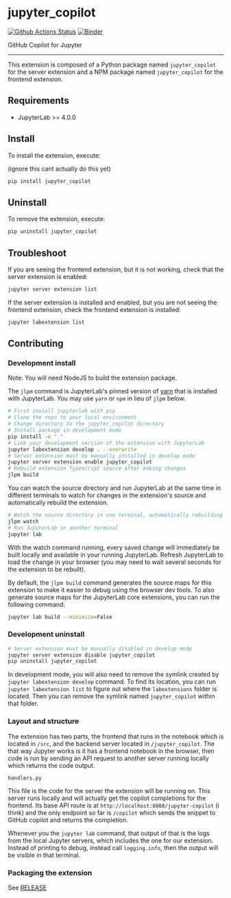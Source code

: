 # jupyter_copilot

[![Github Actions Status](/workflows/Build/badge.svg)](/actions/workflows/build.yml)
[![Binder](https://mybinder.org/badge_logo.svg)](https://mybinder.org/v2/gh//main?urlpath=lab)

GitHub Copilot for Jupyter

---

This extension is composed of a Python package named `jupyter_copilot`
for the server extension and a NPM package named `jupyter_copilot`
for the frontend extension.

## **Requirements**

- JupyterLab >= 4.0.0

## Install

To install the extension, execute:

(ignore this cant actually do this yet)

```bash
pip install jupyter_copilot
```

## Uninstall

To remove the extension, execute:

```bash
pip uninstall jupyter_copilot
```

## Troubleshoot

If you are seeing the frontend extension, but it is not working, check
that the server extension is enabled:

```bash
jupyter server extension list
```

If the server extension is installed and enabled, but you are not seeing
the frontend extension, check the frontend extension is installed:

```bash
jupyter labextension list
```

## Contributing

### Development install

Note: You will need NodeJS to build the extension package.

The `jlpm` command is JupyterLab's pinned version of
[yarn](https://yarnpkg.com/) that is installed with JupyterLab. You may use
`yarn` or `npm` in lieu of `jlpm` below.

```bash
# First install jupyterlab with pip
# Clone the repo to your local environment
# Change directory to the jupyter_copilot directory
# Install package in development mode
pip install -e "."
# Link your development version of the extension with JupyterLab
jupyter labextension develop . --overwrite
# Server extension must be manually installed in develop mode
jupyter server extension enable jupyter_copilot
# Rebuild extension Typescript source after making changes
jlpm build
```

You can watch the source directory and run JupyterLab at the same time in different terminals to watch for changes in the extension's source and automatically rebuild the extension.

```bash
# Watch the source directory in one terminal, automatically rebuilding when needed
jlpm watch
# Run JupyterLab in another terminal
jupyter lab
```

With the watch command running, every saved change will immediately be built locally and available in your running JupyterLab. Refresh JupyterLab to load the change in your browser (you may need to wait several seconds for the extension to be rebuilt).

By default, the `jlpm build` command generates the source maps for this extension to make it easier to debug using the browser dev tools. To also generate source maps for the JupyterLab core extensions, you can run the following command:

```bash
jupyter lab build --minimize=False
```

### Development uninstall

```bash
# Server extension must be manually disabled in develop mode
jupyter server extension disable jupyter_copilot
pip uninstall jupyter_copilot
```

In development mode, you will also need to remove the symlink created by `jupyter labextension develop`
command. To find its location, you can run `jupyter labextension list` to figure out where the `labextensions`
folder is located. Then you can remove the symlink named `jupyter_copilot` within that folder.

### Layout and structure

The extension has two parts, the frontend that runs in the notebook which is located in `/src`, and the backend server located in `/jupyter_copilot`. The that way Jupyter works is it has a frontend notebook in the browser, then code is run by sending an API request to another server running locally which returns the code output.

`handlers.py`

This file is the code for the server the extension will be running on. This server runs locally and will actually get the copilot completions for the frontend. Its base API route is at `http://localhost:8888/jupyter-copilot` (i think) and the only endpoint so far is `/copilot` which sends the snippet to GitHub copilot and returns the completion.

Whenever you the `jupyter lab` command, that output of that is the logs from the local Jupyter servers, which includes the one for our extension. Instead of printing to debug, instead call `logging.info`, then the output will be visible in that terminal.

### Packaging the extension

See [RELEASE](RELEASE.md)
